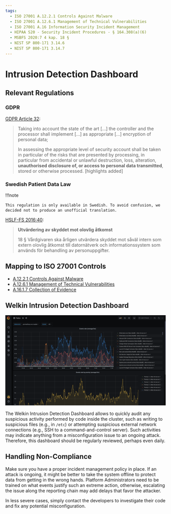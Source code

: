 ```yaml
---
tags:
  - ISO 27001 A.12.2.1 Controls Against Malware
  - ISO 27001 A.12.6.1 Management of Technical Vulnerabilities
  - ISO 27001 A.16 Information Security Incident Management
  - HIPAA S20 - Security Incident Procedures - § 164.308(a)(6)
  - MSBFS 2020:7 4 kap. 18 §
  - NIST SP 800-171 3.14.6
  - NIST SP 800-171 3.14.7
---
```


# Intrusion Detection Dashboard

## Relevant Regulations

### GDPR

[GDPR Article 32](https://gdpr.fan/a32):

> Taking into account the state of the art [...] the controller and the processor shall implement [...] as appropriate [...] encryption of personal data;
>
> In assessing the appropriate level of security account shall be taken in particular of the risks that are presented by processing, in particular from accidental or unlawful destruction, loss, alteration, **unauthorised disclosure of, or access to personal data transmitted**, stored or otherwise processed. [highlights added]

### Swedish Patient Data Law

!!!note

    This regulation is only available in Swedish. To avoid confusion, we decided not to produce an unofficial translation.

[HSLF-FS 2016:40](https://www.socialstyrelsen.se/globalassets/sharepoint-dokument/artikelkatalog/foreskrifter-och-allmanna-rad/2016-4-44.pdf):

> **Utvärdering av skyddet mot olovlig åtkomst**
>
> 18 § Vårdgivaren ska årligen utvärdera skyddet mot såväl intern som extern olovlig åtkomst till datornätverk och informationssystem som används för behandling av personuppgifter.

## Mapping to ISO 27001 Controls

- [A.12.2.1 Controls Against Malware](https://www.isms.online/iso-27001/annex-a-12-operations-security/)
- [A.12.6.1 Management of Technical Vulnerabilities](https://www.isms.online/iso-27001/annex-a-12-operations-security/)
- [A.16.1.7 Collection of Evidence](https://www.isms.online/iso-27001/annex-a-16-information-security-incident-management/)

## Welkin Intrusion Detection Dashboard

![Intrusion Detection Dashboard](img/intrusion-detection.png)

The Welkin Intrusion Detection Dashboard allows to quickly audit any suspicious activity performed by code inside the cluster, such as writing to suspicious files (e.g., in `/etc`) or attempting suspicious external network connections (e.g., SSH to a command-and-control server). Such activities may indicate anything from a misconfiguration issue to an ongoing attack. Therefore, this dashboard should be regularly reviewed, perhaps even daily.

## Handling Non-Compliance

Make sure you have a proper incident management policy in place. If an attack is ongoing, it might be better to take the system offline to protect data from getting in the wrong hands. Platform Administrators need to be trained on what events justify such an extreme action, otherwise, escalating the issue along the reporting chain may add delays that favor the attacker.

In less severe cases, simply contact the developers to investigate their code and fix any potential misconfiguration.
